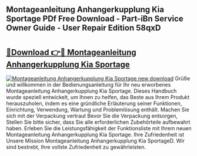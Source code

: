 ## Montageanleitung Anhangerkupplung Kia Sportage PDf Free Download - Part-iBn Service Owner Guide - User Repair Edition 58qxD

# <h2><a href="http://df7b0a.blite.top/?on=Montageanleitung+Anhangerkupplung+Kia+Sportage">🔗Download 👉🔴 Montageanleitung Anhangerkupplung Kia Sportage</a></h2>

[![Montageanleitung Anhangerkupplung Kia Sportage new download](https://i.imgur.com/lujVjoI.png)](http://df7b0a.blite.top/?on=Montageanleitung+Anhangerkupplung+Kia+Sportage)
Grüße und willkommen in der Bedienungsanleitung für Ihr neu erworbenes Montageanleitung Anhangerkupplung Kia Sportage. Dieses Handbuch wurde speziell entwickelt, um Ihnen zu helfen, das Beste aus Ihrem Produkt herauszuholen, indem es eine gründliche Erläuterung seiner Funktionen, Einrichtung, Verwendung, Wartung und Problemlösung enthält. Machen Sie sich mit der Verpackung vertraut Bevor Sie die Verpackung entsorgen, Stellen Sie bitte sicher, dass Sie alle erforderlichen Zubehörteile aufbewahrt haben. Erleben Sie die Leistungsfähigkeit der Funktionsliste mit Ihrem neuen Montageanleitung Anhangerkupplung Kia Sportage. Ihre Zufriedenheit ist Unsere Mission Montageanleitung Anhangerkupplung Kia SportageD. Wir sind bestrebt, Ihre vollste Zufriedenheit zu gewährleisten.
